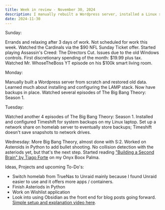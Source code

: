 ```yaml
---
title: Week in review - November 30, 2024
description: I manually rebuilt a Wordpress server, installed a Linux system snapshot tool and spent discretionary income for the first time this month.
date: 2024-11-30
---
```


Sunday:

Errands and relaxing after 3 days of work. Not scheduled for work this week. Watched the Cardinals via the $90 NFL Sunday Ticket offer.
Started playing Assassin's Creed: The Directors Cut. Issues due to the old Windows controls. First discretionary spending of the month: $19.99 plus tax.
Watched Mr. WhoseTheBoss YT episode on his $100k smart living room.

Monday: 

Manually built a Wordpress server from scratch and restored old data. Learned much about installing and configuring the LAMP stack. Now have backups in place. Watched several episodes of The Big Bang Theory: Season 1. 

Tuesday:

Watched another 4 episodes of The Big Bang Theory: Season 1. Installed and configured Timeshift for system backups on my Linux laptop. Set up a network share on homelab server to eventually store backups; Timeshift doesn't save snapshots to network drives.

Wednesday:
More Big Bang Theory, almost done with S:2. Worked on Asteroids in Python to add bullet shooting. No collision detection with the asteriods yet, but that's the next step. Started reading ["Building a Second Brain" by Tiago Forte](https://www.buildingasecondbrain.com/book) on my Onyx Boox Palma.


Ideas, Projects and upcoming To-Do's:
- Switch homelab from TrueNas to Unraid mainly because I found Unraid easier to use and it offers more apps / containers.
- Finish Asteriods in Python
- Work on Wishlist application
- Look into using Obsidian as the front end for blog posts going forward. [Simple setup and explanation video here](https://youtu.be/vHKuy7BqMMM?si=Hfr60OBTVuc6gu4L).
